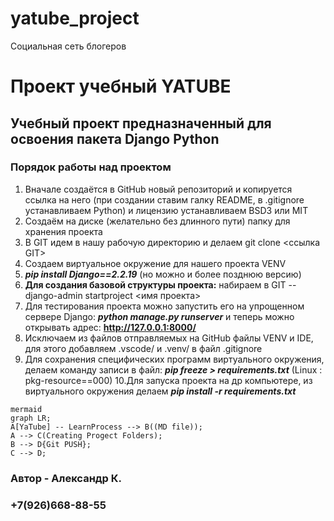 # yatube_project
Социальная сеть блогеров

# **Проект учебный YATUBE**

## Учебный проект предназначенный для освоения пакета Django Python

### Порядок работы над проектом

 1. Вначале создаётся в GitHub новый репозиторий и копируется ссылка на него (при создании ставим галку README, в  .gitignore устанавливаем Python) и лицензию устанавливаем BSD3 или MIT
 2. Создаём на диске (желательно без длинного пути) папку для хранения проекта
 3. В GIT идем в нашу рабочую директорию и делаем git clone <ссылка GIT>
 4. Создаем виртуальное окружение для нашего проекта VENV
 5. ***pip install Django==2.2.19*** (но можно и более позднюю версию)
 6. **Для создания базовой структуры проекта:** набираем в GIT -- django-admin startproject <имя проекта>
 7. Для тестирования проекта можно запустить его на упрощенном сервере Django: ***python manage.py  runserver***  и теперь можно открывать адрес: **http://127.0.0.1:8000/**
 8. Исключаем из файлов отправляемых на GitHub файлы VENV и IDE, для этого добавляем .vscode/  и .venv/ в файл .gitignore
 9. Для сохранения специфических программ виртуального окружения, делаем команду записи в файл: ***pip freeze > requirements.txt*** (Linux : pkg-resource==000)
 10.Для запуска проекта на др компьютере, из виртуального окружения делаем ***pip install -r requirements.txt*** 

```
mermaid
graph LR;
A[YaTube] -- LearnProcess --> B((MD file));
A --> C(Creating Progect Folders);
B --> D{Git PUSH};
C --> D;
```

### Автор - Александр К.
### +7(926)668-88-55
